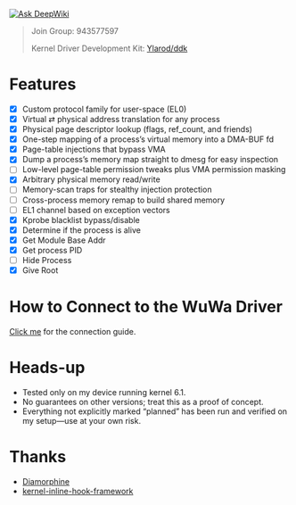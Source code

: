 [![Ask DeepWiki](https://deepwiki.com/badge.svg)](https://deepwiki.com/fuqiuluo/android-wuwa)

> Join Group: 943577597
> 
> Kernel Driver Development Kit: [Ylarod/ddk](https://github.com/Ylarod/ddk)

# Features

- [x] Custom protocol family for user-space (EL0) 
- [x] Virtual ⇄ physical address translation for any process
- [x] Physical page descriptor lookup (flags, ref_count, and friends)
- [x] One-step mapping of a process’s virtual memory into a DMA-BUF fd
- [x] Page-table injections that bypass VMA
- [x] Dump a process’s memory map straight to dmesg for easy inspection
- [ ] Low-level page-table permission tweaks plus VMA permission masking 
- [x] Arbitrary physical memory read/write 
- [ ] Memory-scan traps for stealthy injection protection 
- [ ] Cross-process memory remap to build shared memory
- [ ] EL1 channel based on exception vectors
- [x] Kprobe blacklist bypass/disable
- [x] Determine if the process is alive
- [x] Get Module Base Addr
- [x] Get process PID
- [ ] Hide Process
- [x] Give Root

# How to Connect to the WuWa Driver

[Click me](docs/FindDriver.md) for the connection guide.

# Heads-up

- Tested only on my device running kernel 6.1.
- No guarantees on other versions; treat this as a proof of concept.
- Everything not explicitly marked “planned” has been run and verified on my setup—use at your own risk.

# Thanks

- [Diamorphine](https://github.com/m0nad/Diamorphine)
- [kernel-inline-hook-framework](https://github.com/WeiJiLab/kernel-inline-hook-framework)
